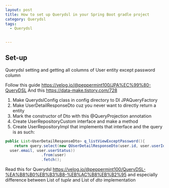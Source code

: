 ```yaml
---
layout: post
title: How to set up Querydsl in your Spring Boot gradle project
category: Querydsl 
tags:
  - Querydsl

  
---
```

## Set-up
Querydsl setting and getting all columns of User entity except password 
column

Follow this guide https://velog.io/@peppermint100/JPA%EC%99%80-QueryDSL
And this https://data-make.tistory.com/728

1) Make QuerydslConfig class in config directory to DI JPAQueryFactory
2) Make UserDetailResponseDto cuz you never want to directly return a entity
3) Mark the constructor of Dto with this @QueryProjection annotation
4) Create UserRepositoryCustom interface and make a method
5) Create UserRepositoryImpl that implements that interface and the query is as such:

```java
public List<UserDetailResponseDto> q_listViewExceptPassword(){
    return query.select(new QUserDetailResponseDto(user.id, user.userId, 
  user.email, user.userStatus))
                .from(user)
                .fetch();
```


Read this for Querydsl https://velog.io/@peppermint100/QueryDSL-%EA%B8%B0%EB%B3%B8-%EB%AC%B8%EB%B2%95 
and especially difference between List of *tuple* and List of *dto* 
implementation 
